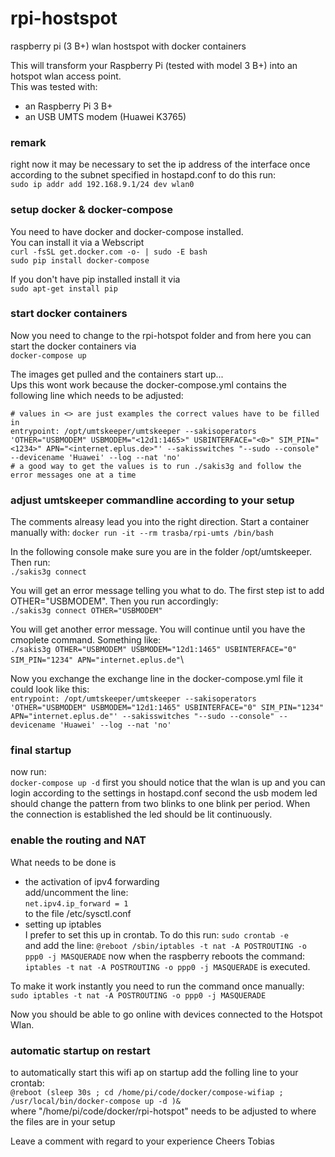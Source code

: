 # rpi-hostspot
raspberry pi (3 B+) wlan hostspot with docker containers

This will transform your Raspberry Pi (tested with model 3 B+) into an hotspot wlan access point.\
This was tested with:
* an Raspberry Pi 3 B+
* an USB UMTS modem (Huawei K3765)

### remark
right now it may be necessary to set the ip address of the interface once according to the subnet specified in hostapd.conf to do this run:\
`sudo ip addr add 192.168.9.1/24 dev wlan0`

### setup docker & docker-compose
You need to have docker and docker-compose installed.\
You can install it via a Webscript\
`curl -fsSL get.docker.com -o- | sudo -E bash`\
`sudo pip install docker-compose`

If you don't have pip installed install it via\
`sudo apt-get install pip`

### start docker containers
Now you need to change to the rpi-hotspot folder and from here you can start the docker containers via\
`docker-compose up`

The images get pulled and the containers start up...\
Ups this wont work because the docker-compose.yml contains the following line which needs to be adjusted:
```
# values in <> are just examples the correct values have to be filled in
entrypoint: /opt/umtskeeper/umtskeeper --sakisoperators 'OTHER="USBMODEM" USBMODEM="<12d1:1465>" USBINTERFACE="<0>" SIM_PIN="<1234>" APN="<internet.eplus.de>"' --sakisswitches "--sudo --console" --devicename 'Huawei' --log --nat 'no'
# a good way to get the values is to run ./sakis3g and follow the error messages one at a time
```

### adjust umtskeeper commandline according to your setup
The comments alreasy lead you into the right direction. Start a container manually with:
`docker run -it --rm trasba/rpi-umts /bin/bash`

In the following console make sure you are in the folder /opt/umtskeeper. Then run:\
`./sakis3g connect`

You will get an error message telling you what to do. The first step ist to add OTHER="USBMODEM". Then you run accordingly:\
`./sakis3g connect OTHER="USBMODEM"`

You will get another error message. You will continue until you have the cmoplete command. Something like:\
`./sakis3g OTHER="USBMODEM" USBMODEM="12d1:1465" USBINTERFACE="0" SIM_PIN="1234" APN="internet.eplus.de"`\

Now you exchange the exchange line in the docker-compose.yml file it could look like this:\
`entrypoint: /opt/umtskeeper/umtskeeper --sakisoperators 'OTHER="USBMODEM" USBMODEM="12d1:1465" USBINTERFACE="0" SIM_PIN="1234" APN="internet.eplus.de"' --sakisswitches "--sudo --console" --devicename 'Huawei' --log --nat 'no'`

### final startup
now run:\
`docker-compose up -d`
first you should notice that the wlan is up and you can login according to the settings in hostapd.conf
second the usb modem led should change the pattern from two blinks to one blink per period. When the connection is established the led should be lit continuously.

### enable the routing and NAT
What needs to be done is
* the activation of ipv4 forwarding\
add/uncomment the line:\
`net.ipv4.ip_forward = 1`\
to the file /etc/sysctl.conf
* setting up iptables\
I prefer to set this up in crontab. To do this run:
`sudo crontab -e`\
and add the line:
`@reboot /sbin/iptables -t nat -A POSTROUTING -o ppp0 -j MASQUERADE`
now when the raspberry reboots the command: `iptables -t nat -A POSTROUTING -o ppp0 -j MASQUERADE` is executed.

To make it work instantly you need to run the command once manually:\
`sudo iptables -t nat -A POSTROUTING -o ppp0 -j MASQUERADE`

Now you should be able to go online with devices connected to the Hotspot Wlan.

### automatic startup on restart
to automatically start this wifi ap on startup add the folling line to your crontab:\
`@reboot (sleep 30s ; cd /home/pi/code/docker/compose-wifiap ; /usr/local/bin/docker-compose up -d )&`\
where "/home/pi/code/docker/rpi-hotspot" needs to be adjusted to where the files are in your setup

Leave a comment with regard to your experience
Cheers Tobias
